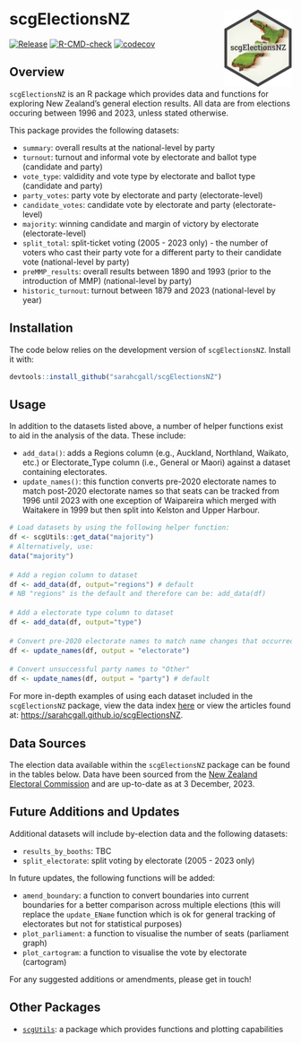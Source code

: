 scgElectionsNZ <a href="https://sarahcgall.github.io/scgElectionsNZ/"><img src="man/figures/logo.png" align="right" height="138" alt="" /></a>
================
<!-- badges: start -->
[![Release](https://img.shields.io/badge/Release-development%20version%200&#46;0&#46;1-1c75bc)](https://github.com/sarahcgall/scgElectionsNZ/blob/master/NEWS.md)
[![R-CMD-check](https://github.com/sarahcgall/scgElectionsNZ/actions/workflows/R-CMD-check.yaml/badge.svg)](https://github.com/sarahcgall/scgElectionsNZ/actions/workflows/R-CMD-check.yaml)
[![codecov](https://codecov.io/gh/sarahcgall/scgElectionsNZ/graph/badge.svg?token=KRX0FWHUAO)](https://codecov.io/gh/sarahcgall/scgElectionsNZ)
<!-- badges: end -->

## Overview

`scgElectionsNZ` is an R package which provides data and functions for
exploring New Zealand’s general election results. All data are from elections occuring between 1996 and 2023, unless stated otherwise.

This package provides the following datasets:

* `summary`: overall results at the national-level by party
* `turnout`: turnout and informal vote by electorate and ballot type (candidate and party)
* `vote_type`: valdidity and vote type by electorate and ballot type (candidate and party)
* `party_votes`: party vote by electorate and party (electorate-level)
* `candidate_votes`: candidate vote by electorate and party (electorate-level)
* `majority`: winning candidate and margin of victory by electorate (electorate-level)
* `split_total`: split-ticket voting (2005 - 2023 only) - the number of voters who cast their party vote for a different party to their candidate vote (national-level by party)
* `preMMP_results`: overall results between 1890 and 1993 (prior to the introduction of MMP) (national-level by party)
* `historic_turnout`: turnout between 1879 and 2023 (national-level by year)

## Installation

The code below relies on the development version of `scgElectionsNZ`.
Install it with:

``` r
devtools::install_github("sarahcgall/scgElectionsNZ")
```

## Usage
In addition to the datasets listed above, a number of helper functions exist to aid in the analysis of the data. These include:

* `add_data()`: adds a Regions column (e.g., Auckland, Northland, Waikato, etc.) or Electorate_Type column 
(i.e., General or Maori) against a dataset containing electorates.
* `update_names()`: this function converts pre-2020 electorate names to match post-2020 electorate names so that seats can 
be tracked from 1996 until 2023 with one exception of Waipareira which merged with Waitakere in 1999 but then split into Kelston and Upper Harbour.

``` r
# Load datasets by using the following helper function:
df <- scgUtils::get_data("majority")
# Alternatively, use: 
data("majority")

# Add a region column to dataset
df <- add_data(df, output="regions") # default
# NB "regions" is the default and therefore can be: add_data(df)

# Add a electorate type column to dataset
df <- add_data(df, output="type")

# Convert pre-2020 electorate names to match name changes that occurred in 2020
df <- update_names(df, output = "electorate")

# Convert unsuccessful party names to "Other"
df <- update_names(df, output = "party") # default
```

For more in-depth examples of using each dataset included in the `scgElectionsNZ` package, view the data index 
[here](https://sarahcgall.github.io/scgElectionsNZ/reference/index.html) or view the articles found at:
https://sarahcgall.github.io/scgElectionsNZ.

## Data Sources
The election data available within the `scgElectionsNZ` package can be found in the tables below.
Data have been sourced from the [New Zealand Electoral Commission](https://electionresults.govt.nz/) and are 
up-to-date as at 3 December, 2023.

## Future Additions and Updates
Additional datasets will include by-election data and the following datasets:

* `results_by_booths`: TBC 
* `split_electorate`: split voting by electorate (2005 - 2023 only)

In future updates, the following functions will be added:

* `amend_boundary`: a function to convert boundaries into current boundaries for a better comparison across multiple elections (this will replace the `update_EName`
function which is ok for general tracking of electorates but not for statistical purposes)
* `plot_parliament`: a function to visualise the number of seats (parliament graph)
* `plot_cartogram`: a function to visualise the vote by electorate (cartogram)

For any suggested additions or amendments, please get in touch!

## Other Packages
* [`scgUtils`](https://github.com/sarahcgall/scgUtils): a package which provides functions and plotting capabilities
